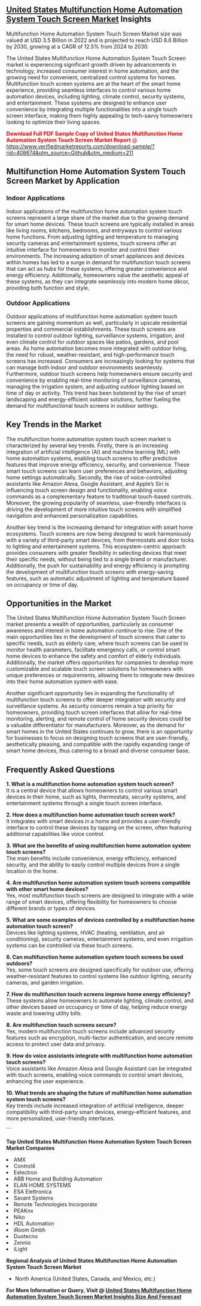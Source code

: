 <h2><a href="https://www.verifiedmarketreports.com/download-sample/?rid=408674&amp;utm_source=Github&amp;utm_medium=211" target="_blank">United States Multifunction Home Automation System Touch Screen Market</a> Insights</h2><p>Multifunction Home Automation System Touch Screen Market size was valued at USD 3.5 Billion in 2022 and is projected to reach USD 8.6 Billion by 2030, growing at a CAGR of 12.5% from 2024 to 2030.</p><p><p>The United States Multifunction Home Automation System Touch Screen market is experiencing significant growth driven by advancements in technology, increased consumer interest in home automation, and the growing need for convenient, centralized control systems for homes. Multifunction touch screen systems are at the heart of the smart home experience, providing seamless interfaces to control various home automation devices, including lighting, climate control, security systems, and entertainment. These systems are designed to enhance user convenience by integrating multiple functionalities into a single touch screen interface, making them highly appealing to tech-savvy homeowners looking to optimize their living spaces.</p><p><p><span class=""><span style="color: #ff0000;"><strong>Download Full PDF Sample Copy of United States Multifunction Home Automation System Touch Screen Market Report</strong> @ </span><a href="https://www.verifiedmarketreports.com/download-sample/?rid=408674&amp;utm_source=Github&amp;utm_medium=211" target="_blank">https://www.verifiedmarketreports.com/download-sample/?rid=408674&amp;utm_source=Github&amp;utm_medium=211</a></span></p></p><h2>Multifunction Home Automation System Touch Screen Market by Application</h2><h3>Indoor Applications</h3><p>Indoor applications of the multifunction home automation system touch screens represent a large share of the market due to the growing demand for smart home devices. These touch screens are typically installed in areas like living rooms, kitchens, bedrooms, and entryways to control various home functions. From adjusting lighting and temperature to managing security cameras and entertainment systems, touch screens offer an intuitive interface for homeowners to monitor and control their environments. The increasing adoption of smart appliances and devices within homes has led to a surge in demand for multifunction touch screens that can act as hubs for these systems, offering greater convenience and energy efficiency. Additionally, homeowners value the aesthetic appeal of these systems, as they can integrate seamlessly into modern home décor, providing both function and style.</p><h3>Outdoor Applications</h3><p>Outdoor applications of multifunction home automation system touch screens are gaining momentum as well, particularly in upscale residential properties and commercial establishments. These touch screens are installed to control outdoor lighting, surveillance systems, irrigation, and even climate control for outdoor spaces like patios, gardens, and pool areas. As home automation becomes more integrated with outdoor living, the need for robust, weather-resistant, and high-performance touch screens has increased. Consumers are increasingly looking for systems that can manage both indoor and outdoor environments seamlessly. Furthermore, outdoor touch screens help homeowners ensure security and convenience by enabling real-time monitoring of surveillance cameras, managing the irrigation system, and adjusting outdoor lighting based on time of day or activity. This trend has been bolstered by the rise of smart landscaping and energy-efficient outdoor solutions, further fueling the demand for multifunctional touch screens in outdoor settings.</p><h2>Key Trends in the Market</h2><p>The multifunction home automation system touch screen market is characterized by several key trends. Firstly, there is an increasing integration of artificial intelligence (AI) and machine learning (ML) with home automation systems, enabling touch screens to offer predictive features that improve energy efficiency, security, and convenience. These smart touch screens can learn user preferences and behaviors, adjusting home settings automatically. Secondly, the rise of voice-controlled assistants like Amazon Alexa, Google Assistant, and Apple’s Siri is influencing touch screen design and functionality, enabling voice commands as a complementary feature to traditional touch-based controls. Moreover, the growing popularity of seamless, user-friendly interfaces is driving the development of more intuitive touch screens with simplified navigation and enhanced personalization capabilities.</p><p>Another key trend is the increasing demand for integration with smart home ecosystems. Touch screens are now being designed to work harmoniously with a variety of third-party smart devices, from thermostats and door locks to lighting and entertainment systems. This ecosystem-centric approach provides consumers with greater flexibility in selecting devices that meet their specific needs, without being tied to a single brand or manufacturer. Additionally, the push for sustainability and energy efficiency is prompting the development of multifunction touch screens with energy-saving features, such as automatic adjustment of lighting and temperature based on occupancy or time of day.</p><h2>Opportunities in the Market</h2><p>The United States Multifunction Home Automation System Touch Screen market presents a wealth of opportunities, particularly as consumer awareness and interest in home automation continue to rise. One of the main opportunities lies in the development of touch screens that cater to specific needs, such as elderly care, where touch screens can be used to monitor health parameters, facilitate emergency calls, or control smart home devices to enhance the safety and comfort of elderly individuals. Additionally, the market offers opportunities for companies to develop more customizable and scalable touch screen solutions for homeowners with unique preferences or requirements, allowing them to integrate new devices into their home automation system with ease.</p><p>Another significant opportunity lies in expanding the functionality of multifunction touch screens to offer deeper integration with security and surveillance systems. As security concerns remain a top priority for homeowners, providing touch screen interfaces that allow for real-time monitoring, alerting, and remote control of home security devices could be a valuable differentiator for manufacturers. Moreover, as the demand for smart homes in the United States continues to grow, there is an opportunity for businesses to focus on designing touch screens that are user-friendly, aesthetically pleasing, and compatible with the rapidly expanding range of smart home devices, thus catering to a broad and diverse consumer base.</p><h2>Frequently Asked Questions</h2><p><strong>1. What is a multifunction home automation system touch screen?</strong><br>It is a central device that allows homeowners to control various smart devices in their home, such as lights, thermostats, security systems, and entertainment systems through a single touch screen interface.</p><p><strong>2. How does a multifunction home automation touch screen work?</strong><br>It integrates with smart devices in a home and provides a user-friendly interface to control these devices by tapping on the screen, often featuring additional capabilities like voice control.</p><p><strong>3. What are the benefits of using multifunction home automation system touch screens?</strong><br>The main benefits include convenience, energy efficiency, enhanced security, and the ability to easily control multiple devices from a single location in the home.</p><p><strong>4. Are multifunction home automation system touch screens compatible with other smart home devices?</strong><br>Yes, most multifunction touch screens are designed to integrate with a wide range of smart devices, offering flexibility for homeowners to choose different brands or types of devices.</p><p><strong>5. What are some examples of devices controlled by a multifunction home automation touch screen?</strong><br>Devices like lighting systems, HVAC (heating, ventilation, and air conditioning), security cameras, entertainment systems, and even irrigation systems can be controlled via these touch screens.</p><p><strong>6. Can multifunction home automation system touch screens be used outdoors?</strong><br>Yes, some touch screens are designed specifically for outdoor use, offering weather-resistant features to control systems like outdoor lighting, security cameras, and garden irrigation.</p><p><strong>7. How do multifunction touch screens improve home energy efficiency?</strong><br>These systems allow homeowners to automate lighting, climate control, and other devices based on occupancy or time of day, helping reduce energy waste and lowering utility bills.</p><p><strong>8. Are multifunction touch screens secure?</strong><br>Yes, modern multifunction touch screens include advanced security features such as encryption, multi-factor authentication, and secure remote access to protect user data and privacy.</p><p><strong>9. How do voice assistants integrate with multifunction home automation touch screens?</strong><br>Voice assistants like Amazon Alexa and Google Assistant can be integrated with touch screens, enabling voice commands to control smart devices, enhancing the user experience.</p><p><strong>10. What trends are shaping the future of multifunction home automation system touch screens?</strong><br>Key trends include increased integration of artificial intelligence, deeper compatibility with third-party smart devices, energy-efficient features, and more personalized, user-friendly interfaces.</p>```</p><p><strong>Top United States Multifunction Home Automation System Touch Screen Market Companies</strong></p><div data-test-id=""><p><li>AMX</li><li> Control4</li><li> Eelectron</li><li> ABB Home and Building Automation</li><li> ELAN HOME SYSTEMS</li><li> ESA Elettronica</li><li> Savant Systems</li><li> Remote Technologies Incorporate</li><li> PEAKnx</li><li> Niko</li><li> HDL Automation</li><li> iRoom Gmbh</li><li> Duotecno</li><li> Zennio</li><li> iLight</li></p><div><strong>Regional Analysis of&nbsp;United States Multifunction Home Automation System Touch Screen Market</strong></div><ul><li dir="ltr"><p dir="ltr">North America&nbsp;(United States, Canada, and Mexico, etc.)</p></li></ul><p><strong>For More Information or Query, Visit @&nbsp;</strong><strong><a href="https://www.verifiedmarketreports.com/product/multifunction-home-automation-system-touch-screen-market/?utm_source=Github&amp;utm_medium=211" target="_blank">United States Multifunction Home Automation System Touch Screen Market Insights Size And Forecast</a></strong></p></div>
